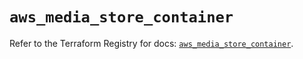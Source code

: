 # `aws_media_store_container`

Refer to the Terraform Registry for docs: [`aws_media_store_container`](https://registry.terraform.io/providers/hashicorp/aws/4.54.0/docs/resources/media_store_container).
